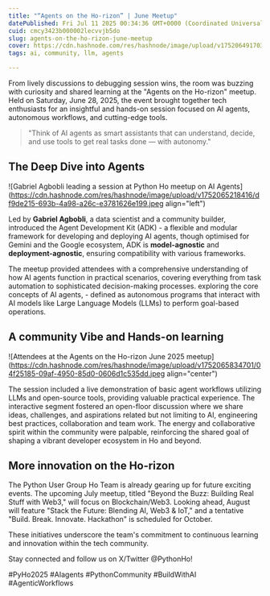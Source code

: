 ```yaml
---
title: "“Agents on the Ho-rizon” | June Meetup"
datePublished: Fri Jul 11 2025 00:34:36 GMT+0000 (Coordinated Universal Time)
cuid: cmcy3423b000002lecvvjb5do
slug: agents-on-the-ho-rizon-june-meetup
cover: https://cdn.hashnode.com/res/hashnode/image/upload/v1752064917037/cbe604dd-4da9-4139-b8ec-7df090d7fa17.jpeg
tags: ai, community, llm, agents

---
```


From lively discussions to debugging session wins, the room was buzzing with curiosity and shared learning at the "Agents on the Ho-rizon" meetup. Held on Saturday, June 28, 2025, the event brought together tech enthusiasts for an insightful and hands-on session focused on AI agents, autonomous workflows, and cutting-edge tools.

> "Think of AI agents as smart assistants that can understand, decide, and use tools to get real tasks done — with autonomy."

## The Deep Dive into Agents

![Gabriel Agbobli leading a session at Python Ho meetup on AI Agents](https://cdn.hashnode.com/res/hashnode/image/upload/v1752065218416/df9de215-693b-4a98-a26c-e3781626e199.jpeg align="left")

Led by **Gabriel Agbobli**, a data scientist and a community builder, introduced the Agent Development Kit (ADK) - a flexible and modular framework for developing and deploying AI agents, though optimised for Gemini and the Google ecosystem, ADK is **model-agnostic** and **deployment-agnostic**, ensuring compatibility with various frameworks.

The meetup provided attendees with a comprehensive understanding of how AI agents function in practical scenarios, covering everything from task automation to sophisticated decision-making processes. exploring the core concepts of AI agents, - defined as autonomous programs that interact with AI models like Large Language Models (LLMs) to perform goal-based operations.

## **A community Vibe and Hands-on learning**

![Attendees at the Agents on the Ho-rizon June 2025 meetup](https://cdn.hashnode.com/res/hashnode/image/upload/v1752065834701/04f25185-09af-4950-85d0-0606d1c535dd.jpeg align="center")

The session included a live demonstration of basic agent workflows utilizing LLMs and open-source tools, providing valuable practical experience. The interactive segment fostered an open-floor discussion where we share ideas, challenges, and aspirations related but not limiting to AI, engineering best practices, collaboration and team work. The energy and collaborative spirit within the community were palpable, reinforcing the shared goal of shaping a vibrant developer ecosystem in Ho and beyond.

## **More innovation on the Ho-rizon**

The Python User Group Ho Team is already gearing up for future exciting events. The upcoming July meetup, titled "Beyond the Buzz: Building Real Stuff with Web3," will focus on Blockchain/Web3. Looking ahead, August will feature "Stack the Future: Blending AI, Web3 & IoT," and a tentative "Build. Break. Innovate. Hackathon" is scheduled for October.

These initiatives underscore the team's commitment to continuous learning and innovation within the tech community.

Stay connected and follow us on X/Twitter @PythonHo!

#PyHo2025 #AIagents #PythonCommunity #BuildWithAI #AgenticWorkflows